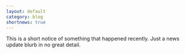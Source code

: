 ```yaml
---
layout: default
category: blog
shortnews: true
---
```

This is a short notice of something that happened recently. Just a news update blurb in no great detail.
